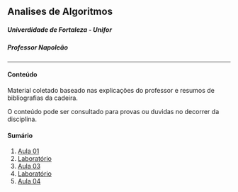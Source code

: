 ## Analises de Algoritmos
##### Univerdidade de Fortaleza - Unifor

##### Professor Napoleão

---

#### Conteúdo

Material coletado baseado nas explicações do professor e resumos de bibliografias da cadeira.

O conteúdo pode ser consultado para provas ou duvidas no decorrer da disciplina.

#### Sumário

1. [Aula 01](./Aula/07-08/Explicacao.md)
2. [Laboratório](./Laboratorio/AV1-lab01/exercicio.md)
3. [Aula 03](./Aula/12-08/Explicacao.md)
4. [Laboratório](./Laboratorio/AV1-lab02/exercicio2.md)
5. [Aula 04](./Aula/19-08/Explicacao.md)
